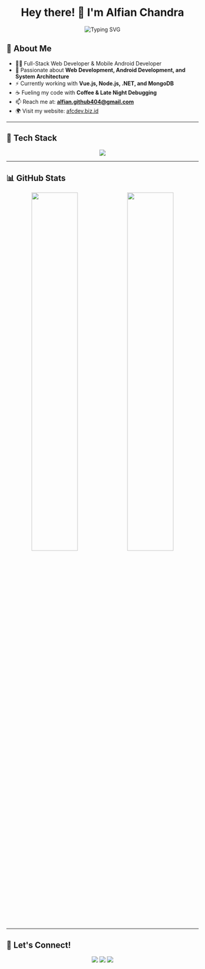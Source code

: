 <h1 align="center">Hey there! 👋 I'm Alfian Chandra</h1>

<p align="center">
  <img src="https://readme-typing-svg.herokuapp.com?font=Fira+Code&size=22&pause=1000&color=F7A41D&center=true&vCenter=true&width=600&lines=Full-Stack+Developer;Vue.js+Enthusiast;Node.js+%26+.NET+Lover;Tech+Explorer+%7C+Coding+Addict" alt="Typing SVG" />
</p>

## 🚀 About Me
- 👨‍💻 Full-Stack Web Developer & Mobile Android Developer
- 💙 Passionate about **Web Development, Android Development, and System Architecture**
- ⚡ Currently working with **Vue.js, Node.js, .NET, and MongoDB**
- ☕ Fueling my code with **Coffee & Late Night Debugging**
- 📫 Reach me at: **alfian.github404@gmail.com**
- 🌍 Visit my website: [afcdev.biz.id](https://afcdev.biz.id)

---

## 🔧 Tech Stack
<p align="center">
  <img src="https://skillicons.dev/icons?i=vue,nodejs,dotnet,mongodb,express,bootstrap,tailwind,js,ts,linux" />
</p>

---

## 📊 GitHub Stats
<p align="center">
  <img width="49%" src="https://github-readme-stats.vercel.app/api?username=AlfianChandra&show_icons=true&theme=radical" />
  <img width="49%" src="https://github-readme-streak-stats.herokuapp.com/?user=AlfianChandra&theme=radical" />
</p>

---

## 🤝 Let's Connect!
<p align="center">
  <a href="mailto:alfian.github404@gmail.com"><img src="https://img.shields.io/badge/Gmail-red?style=for-the-badge&logo=gmail&logoColor=white"></a>
  <a href="https://afcdev.biz.id"><img src="https://img.shields.io/badge/Portfolio-333?style=for-the-badge&logo=google-chrome&logoColor=white"></a>
  <a href="https://github.com/AlfianChandra"><img src="https://img.shields.io/badge/GitHub-black?style=for-the-badge&logo=github&logoColor=white"></a>
</p>

